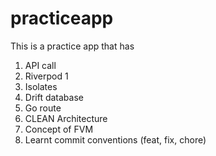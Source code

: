 # practiceapp

This is a practice app that has 
1. API call
2. Riverpod 1
3. Isolates
4. Drift database
5. Go route 
6. CLEAN Architecture
7. Concept of FVM
8. Learnt commit conventions (feat, fix, chore)

